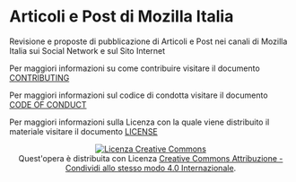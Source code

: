 # Articoli e Post di Mozilla Italia

Revisione e proposte di pubblicazione di Articoli e Post nei canali di Mozilla Italia sui Social Network e sul Sito Internet

Per maggiori informazioni su come contribuire visitare il documento [CONTRIBUTING](https://github.com/MozillaItalia/Articoli_Post_mozilla_italia/blob/master/CONTRIBUTING.md)

Per maggiori informazioni sul codice di condotta visitare il documento [CODE OF CONDUCT](https://github.com/MozillaItalia/Articoli_Post_mozilla_italia/blob/master/CODE_OF_CONDUCT.md)

Per maggiori informazioni sulla Licenza con la quale viene distribuito il materiale visitare il documento [LICENSE](https://github.com/MozillaItalia/Articoli_Post_mozilla_italia/blob/master/LICENSE.md)

<p align="center"><a rel="license" href="http://creativecommons.org/licenses/by-sa/4.0/"><img alt="Licenza Creative Commons" style="border-width:0" src="https://i.creativecommons.org/l/by-sa/4.0/88x31.png" /></a><br />Quest'opera è distribuita con Licenza <a rel="license" href="http://creativecommons.org/licenses/by-sa/4.0/">Creative Commons Attribuzione - Condividi allo stesso modo 4.0 Internazionale</a>.</p>
